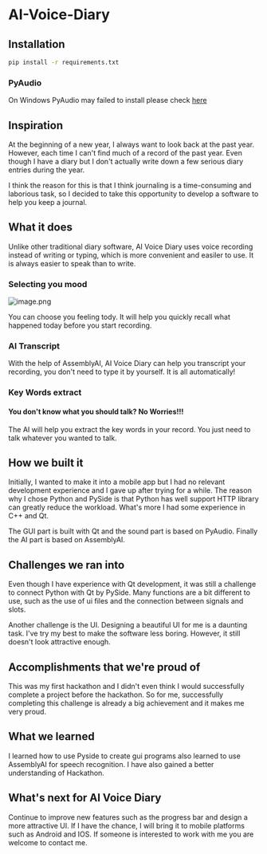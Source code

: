 # AI-Voice-Diary
## Installation

```bash
pip install -r requirements.txt
```

### PyAudio
On Windows PyAudio may failed to install please check [here](https://stackoverflow.com/questions/52283840/i-cant-install-pyaudio-on-windows-how-to-solve-error-microsoft-visual-c-14)
## Inspiration
At the beginning of a new year, I always want to look back at the past year. However, each time I can't find much of a record of the past year. Even though I have a diary but I don't actually write down a few serious diary entries during the year. 

I think the reason for this is that I think journaling is a time-consuming and laborious task, so I decided to take this opportunity to develop a software to help you keep a journal.

## What it does
Unlike other traditional diary software, AI Voice Diary uses voice recording instead of writing or typing, which is more convenient and easiler to use. It is always easier to speak than to write. 

### Selecting you mood
![image.png](https://s2.loli.net/2022/01/23/FROPn2LVtqySUdp.png)

You can choose you feeling tody. It will help you quickly recall what happened today before you start recording.

### AI Transcript
With the help of AssemblyAI,  AI Voice Diary can help you transcript your recording, you don't need to type it by yourself. It is all automatically!

 ### Key Words extract
#### You don't know what you should talk? No Worries!!!
The AI will help you extract the key words in your record. You just need to talk whatever you wanted to talk.

## How we built it
Initially, I wanted to make it into a mobile app but I had no relevant development experience and I gave up after trying for a while. The reason why I chose Python and PySide is that Python has well support HTTP library can greatly reduce the workload. What's more I had some experience in C++ and Qt.

The GUI part is built with Qt and the sound part is based on PyAudio. Finally the AI part is based on AssemblyAI.

## Challenges we ran into
Even though I have experience with Qt development, it was still a challenge to connect Python with Qt by PySide. Many functions are a bit different to use, such as the use of ui files and the connection between signals and slots.

Another challenge is the UI. Designing a beautiful UI for me is a daunting task. I've try my best to make the software less boring. However, it still doesn't look attractive enough.

## Accomplishments that we're proud of
This was my first hackathon and I didn't even think I would successfully complete a project before the hackathon. So for me, successfully completing this challenge is already a big achievement and it makes me very proud.

## What we learned
I learned how to use Pyside to create gui programs also learned to use AssemblyAI for speech recognition. I have also gained a better understanding of Hackathon.

## What's next for AI Voice Diary
Continue to improve new features such as the progress bar and design a more attractive UI.
 If I have the chance, I will bring it to mobile platforms such as Android and IOS. If someone is interested to work with me you are welcome to contact me.
